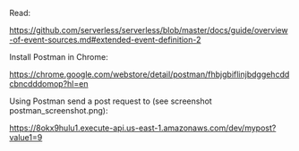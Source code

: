 Read:

https://github.com/serverless/serverless/blob/master/docs/guide/overview-of-event-sources.md#extended-event-definition-2

Install Postman in Chrome:

https://chrome.google.com/webstore/detail/postman/fhbjgbiflinjbdggehcddcbncdddomop?hl=en

Using Postman send a post request to (see screenshot postman_screenshot.png):

https://8okx9hulu1.execute-api.us-east-1.amazonaws.com/dev/mypost?value1=9